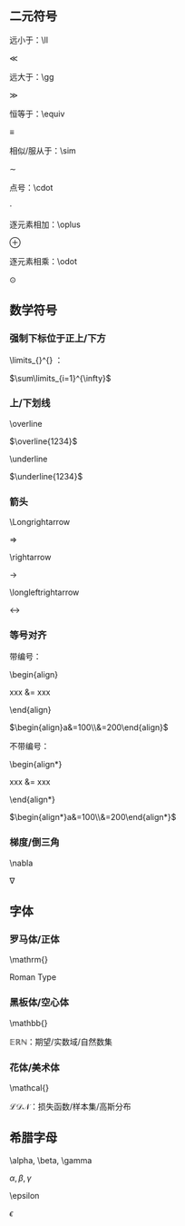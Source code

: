 

## 二元符号

远小于：\ll

$\ll$ 

远大于：\gg

$\gg$

恒等于：\equiv

$\equiv$

相似/服从于：\sim

$\sim$

点号：\cdot

$\cdot$

逐元素相加：\oplus

$\oplus$

逐元素相乘：\odot

$\odot$

## 数学符号

### 强制下标位于正上/下方

\limits_{}^{} ：

$\sum\limits_{i=1}^{\infty}$

### 上/下划线

\overline

$\overline{1234}$

\underline

$\underline{1234}$

### 箭头

\Longrightarrow

$\Longrightarrow$

\rightarrow

$\rightarrow$

\longleftrightarrow

$\longleftrightarrow$

### 等号对齐

带编号：

\begin{align}

xxx &= xxx 

\end{align}

$\begin{align}a&=100\\&=200\end{align}$

不带编号：

\begin{align*}

xxx &= xxx 

\end{align*}

$\begin{align*}a&=100\\&=200\end{align*}$

### 梯度/倒三角

\nabla

$\nabla$

## 字体

### 罗马体/正体

\mathrm{}

$\mathrm{Roman\ Type}$

### 黑板体/空心体

\mathbb{}

$\mathbb{ERN}$：期望/实数域/自然数集

### 花体/美术体

\mathcal{}

$\mathcal{LDN}$：损失函数/样本集/高斯分布

## 希腊字母

\alpha,  \beta, \gamma

$\alpha,\beta,\gamma$

\epsilon

$\epsilon$
